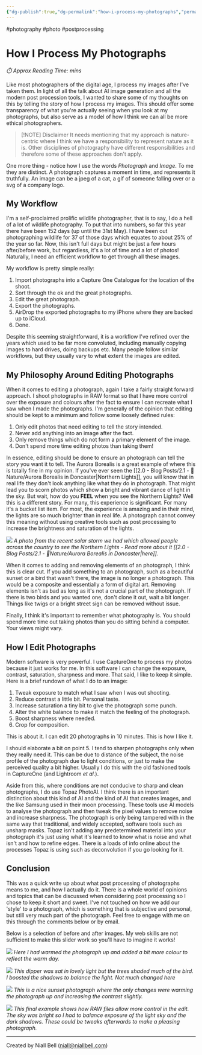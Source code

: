 ```yaml
---
{"dg-publish":true,"dg-permalink":"how-i-process-my-photographs","permalink":"/how-i-process-my-photographs/","title":"How I Process My Photographs","hide":true,"tags":["photo","photography","postprocessing"],"noteIcon":"1","created":"2024-05-31T14:05:41.093+01:00","updated":"2024-11-21T15:05:45.332+00:00"}
---
```


#photography #photo #postprocessing
# How I Process My Photographs
<p id="reading-time" style="font-style: italic;">⏱️ Approx Reading Time:  <span id="inserted-text"></span> mins</p>
Like most photographers of the digital age, I process my images after I've taken them. In light of all the talk about AI image generation and all the modern post procession tools, I wanted to share some of my thoughts on this by telling the story of how I process my images. This should offer some transparency of what you're actually seeing when you look at my photographs, but also serve as a model of how I think we can all be more ethical photographers.

> [!NOTE] Disclaimer
> It needs mentioning that my approach is nature-centric where I think we have a responsibility to represent nature as it is. Other disciplines of photography have different responsibilities and therefore some of these approaches don't apply.

One more thing - notice how I use the words *Photograph* and *Image*. To me they are distinct. A photograph captures a moment in time, and represents it truthfully. An image can be a jpeg of a cat, a gif of someone falling over or a svg of a company logo.

## My Workflow

I'm a self-proclaimed prolific wildlife photographer, that is to say, I do a hell of a lot of wildlife photography. To put that into numbers, so far this year there have been 152 days (up until the 31st May). I have been out photographing wildlife for 37 of those days which equates to about 25% of the year so far. Now, this isn't full days but might be just a few hours after/before work, but regardless, it's a lot of time and a lot of photos! Naturally, I need an efficient workflow to get through all these images.

My workflow is pretty simple really:

1. Import photographs into a Capture One Catalogue for the location of the shoot.
2. Sort through the ok and the great photographs.
3. Edit the great photograph.
4. Export the photographs.
5. AirDrop the exported photographs to my iPhone where they are backed up to iCloud.
6. Done.

Despite this seeming straightforward, it is a workflow I've refined over the years which used to be far more convoluted, including manually copying images to hard drives, doing backups etc. Many people follow similar workflows, but they usually vary to what extent the images are edited. 

## My Philosophy Around Editing Photographs

When it comes to editing a photograph, again I take a fairly straight forward approach. I shoot photographs in RAW format so that I have more control over the exposure and colours after the fact to ensure I can recreate what I saw when I made the photographs. I'm generally of the opinion that editing should be kept to a minimum and follow some loosely defined rules:

1. Only edit photos that need editing to tell the story intended.
2. Never add anything into an image after the fact.
3. Only remove things which do not form a primary element of the image.
4. Don't spend more time editing photos than taking them!

In essence, editing should be done to ensure an photograph can tell the story you want it to tell. The Aurora Borealis is a great example of where this is totally fine in my opinion. If you've ever seen the [[2.0 - Blog Posts/2.1 - 🌱Nature/Aurora Borealis in Doncaster\|Northern Lights]], you will know that in real life they don't look anything like what they do in photograph. That might lead you to scorn photos which show a bright and vibrant dance of light in the sky. But wait, how do you **FEEL** when you see the Northern Lights? Well this is a different story. For many, this experience is significant. For many it's a bucket list item. For most, the experience is amazing and in their mind, the lights are so much brighter than in real life. A photograph cannot convey this meaning without using creative tools such as post processing to increase the brightness and saturation of the lights.

![](https://i.imgur.com/oNZ7brv.jpeg)
*A photo from the recent solar storm we had which allowed people across the country to see the Northern Lights - Read more about it [[2.0 - Blog Posts/2.1 - 🌱Nature/Aurora Borealis in Doncaster\|here]].*

When it comes to adding and removing elements of an photograph, I think this is clear cut. If you add something to an photograph, such as a beautiful sunset or a bird that wasn't there, the image is no longer a photograph. This would be a composite and essentially a form of digital art. Removing elements isn't as bad as long as it's not a crucial part of the photograph. If there is two birds and you wanted one, don't clone it out, wait a bit longer. Things like twigs or a bright street sign can be removed without issue.

Finally, I think it's important to remember what photography is. You should spend more time out taking photos than you do sitting behind a computer. Your views might vary.

## How I Edit Photographs

Modern software is very powerful. I use CaptureOne to process my photos because it just works for me. In this software I can change the exposure, contrast, saturation, sharpness and more. That said, I like to keep it simple. Here is a brief rundown of what I do to an image:

1. Tweak exposure to match what I saw when I was out shooting.
2. Reduce contrast a little bit. Personal taste.
3. Increase saturation a tiny bit to give the photograph some punch.
4. Alter the white balance to make it match the feeling of the photograph.
5. Boost sharpness where needed.
6. Crop for composition.

This is about it. I can edit 20 photographs in 10 minutes. This is how I like it.

I should elaborate a bit on point 5. I tend to sharpen photographs only when they really need it. This can be due to distance of the subject, the noise profile of the photograph due to light conditions, or just to make the perceived quality a bit higher. Usually I do this with the old fashioned tools in CaptureOne (and Lightroom *et al.*). 

Aside from this, where conditions are not conducive to sharp and clean photographs, I do use Topaz PhotoAI. I think there is an important distinction about this kind of AI and the kind of AI that creates images, and the like Samsung used in their moon processing. These tools use AI models to analyse the photograph and then tweak the pixel values to remove noise and increase sharpness. The photograph is only being tampered with in the same way that traditional, and widely accepted, software tools such as unsharp masks. Topaz isn't adding any predetermined material into your photograph it's just using what it's learned to know what is noise and what isn't and how to refine edges. There is a loads of info online about the processes Topaz is using such as deconvolution if you go looking for it.

## Conclusion

This was a quick write up about what post processing of photographs means to me, and how I actually do it. There is a whole world of opinions and topics that can be discussed when considering post processing so I chose to keep it short and sweet. I've not touched on how we add our 'style' to a photograph, which is something that is subjective and personal, but still very much part of the photograph. Feel free to engage with me on this through the comments below or by email. 

Below is a selection of before and after images. My web skills are not sufficient to make this slider work so you'll have to imagine it works!

![](https://i.imgur.com/7c3mGqp.jpeg)
*Here I had warmed the photograph up and added a bit more colour to reflect the warm day.*

![](https://i.imgur.com/XeY3Nq4.jpeg)
*This dipper was sat in lovely light but the trees shaded much of the bird. I boosted the shadows to balance the light. Not much changed here*

![](https://i.imgur.com/jo6fK8O.jpeg)
*This is a nice sunset photograph where the only changes were warming the photograph up and increasing the contrast slightly.*


![](https://i.imgur.com/F03wIhX.jpeg)
*This final example shows how RAW files allow more control in the edit. The sky was bright so I had to balance exposure of the light sky and the dark shadows. These could be tweaks afterwards to make a pleasing photograph.*

---
Created by Niall Bell (niall@niallbell.com)